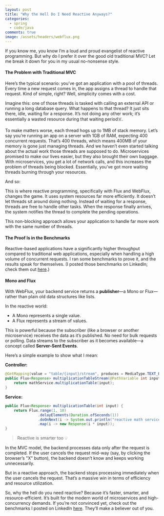 ```yaml
---
layout: post
title: "Why the Hell Do I Need Reactive Anyways?"
categories:
  - spring
  - code/java
comments: true
image: /assets/headers/webflux.png
--- 
```


If you know me, you know I’m a loud and proud evangelist of reactive programming. But why do I prefer it over the good old traditional MVC? Let me break it down for you in my usual no-nonsense style.

#### The Problem with Traditional MVC

Here’s the typical scenario: you’ve got an application with a pool of threads. Every time a new request comes in, the app assigns a thread to handle that request. Kind of simple, right? Well, simplicity comes with a cost.

Imagine this: one of those threads is tasked with calling an external API or running a long database query. What happens to that thread? It just sits there, idle, waiting for a response. It’s not doing any other work; it’s essentially a wasted resource during that waiting period☠️.

To make matters worse, each thread hogs up to 1MB of stack memory. Let’s say you’re running an app on a server with 1GB of RAM, expecting 400 concurrent requests. That’s 400 threads, which means 400MB of your memory is gone just managing threads. And we haven’t even started talking about the actual work those threads are supposed to do.
Microservices promised to make our lives easier, but they also brought their own baggage. With microservices, you get a lot of network calls, and this increases the problem of threads being blocked. Essentially, you’ve got more waiting threads burning through your resources.

And so:

This is where reactive programming, specifically with Flux and WebFlux, changes the game. It uses system resources far more efficiently. It doesn’t let threads sit around doing nothing. Instead of waiting for a response, threads are free to handle other tasks. When the response finally arrives, the system notifies the thread to complete the pending operations. 

This non-blocking approach allows your application to handle far more work with the same number of threads.

#### The Proof Is in the Benchmarks

Reactive-based applications have a significantly higher throughput compared to traditional web applications, especially when handling a high volume of concurrent requests. I ran some benchmarks to prove it, and the results speak for themselves. (I posted those benchmarks on LinkedIn; check them out [here](https://www.linkedin.com/posts/ernest-sarfo_ive-been-diving-into-reactive-programming-activity-7241454678641680384-egDs?utm_source=social_share_sheet&utm_medium=member_desktop_web).)

#### Mono and Flux

With WebFlux, your backend service returns a **publisher**—a Mono or Flux—rather than plain old data structures like lists. 

In the reactive world:
- A Mono represents a single value.
- A Flux represents a stream of values. 

This is powerful because the subscriber (like a browser or another microservice) receives the data as it’s published. No need for bulk requests or polling. Data streams to the subscriber as it becomes available—a concept called **Server-Sent Events**.

Here’s a simple example to show what I mean:

**Controller:**

```java
@GetMapping(value = "table/{input}/stream", produces = MediaType.TEXT_EVENT_STREAM_VALUE)
public Flux<Response> multiplicationTableStream(@PathVariable int input) {
    return mathService.multiplicationTable(input);
}
```

**Service:**

```java
public Flux<Response> multiplicationTable(int input) {
    return Flux.range(1, 10)
               .delayElements(Duration.ofSeconds(1))
               .doOnNext(i -> System.out.println("reactive math service processing " + i))
               .map(i -> new Response(i * input));
}
```

> Reactive is smarter too 💡

In the MVC model, the backend processes data only after the request is completed. If the user cancels the request mid-way (say, by clicking the browser’s "X" button), the backend doesn’t know and keeps working unnecessarily.

But in a reactive approach, the backend stops processing immediately when the user cancels the request. That’s a massive win in terms of efficiency and resource utilization.



So, why the hell do you need reactive? Because it’s faster, smarter, and resource-efficient. It’s built for the modern world of microservices and high-concurrency demands. If you’re not convinced yet, check out the benchmarks I posted on LinkedIn [here](https://www.linkedin.com/posts/ernest-sarfo_ive-been-diving-into-reactive-programming-activity-7241454678641680384-egDs?utm_source=social_share_sheet&utm_medium=member_desktop_web). They’ll make a believer out of you.
